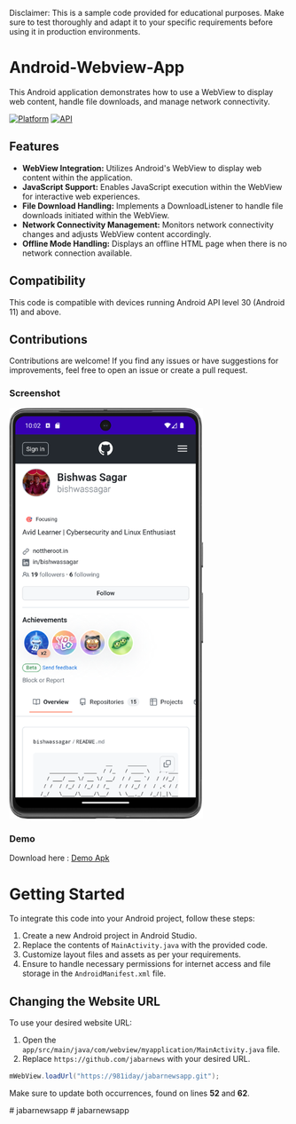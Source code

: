 Disclaimer: This is a sample code provided for educational purposes. Make sure to test thoroughly and adapt it to your specific requirements before using it in production environments.

# Android-Webview-App
This Android application demonstrates how to use a WebView to display web content, handle file downloads, and manage network connectivity.

[![Platform](https://img.shields.io/badge/platform-android-green.svg)](http://developer.android.com/index.html)
[![API](https://img.shields.io/badge/API-30%2B-brightgreen.svg?style=flat)](https://android-arsenal.com/api?level=30)

## Features
* **WebView Integration:** Utilizes Android's WebView to display web content within the application.
* **JavaScript Support:** Enables JavaScript execution within the WebView for interactive web experiences.
* **File Download Handling:** Implements a DownloadListener to handle file downloads initiated within the WebView.
* **Network Connectivity Management:** Monitors network connectivity changes and adjusts WebView content accordingly.
* **Offline Mode Handling:** Displays an offline HTML page when there is no network connection available.


## Compatibility
This code is compatible with devices running Android API level 30 (Android 11) and above.

## Contributions
Contributions are welcome! If you find any issues or have suggestions for improvements, feel free to open an issue or create a pull request.

### Screenshot
<img src="screenshot_demo.png" width="350">

### Demo

Download here : [Demo Apk](app/release/app-release.apk)

# Getting Started
To integrate this code into your Android project, follow these steps:

1. Create a new Android project in Android Studio.
2. Replace the contents of `MainActivity.java` with the provided code.
3. Customize layout files and assets as per your requirements.
4. Ensure to handle necessary permissions for internet access and file storage in the `AndroidManifest.xml` file.


## Changing the Website URL 
To use your desired website URL:

1. Open the `app/src/main/java/com/webview/myapplication/MainActivity.java` file.
2. Replace `https://github.com/jabarnews` with your desired URL.
```java
mWebView.loadUrl("https://981iday/jabarnewsapp.git");
```
Make sure to update both occurrences, found on lines **52** and **62**.



#   j a b a r n e w s a p p 
 
 #   j a b a r n e w s a p p 
 
 
